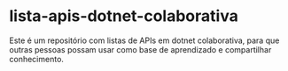 # lista-apis-dotnet-colaborativa
Este é um repositório com listas de APIs em dotnet colaborativa, para que outras pessoas possam usar como base de aprendizado e compartilhar conhecimento.
